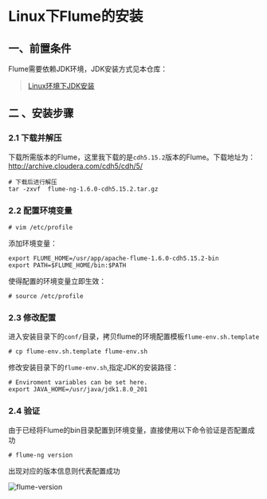 # Linux下Flume的安装


## 一、前置条件

Flume需要依赖JDK环境，JDK安装方式见本仓库：

> [Linux环境下JDK安装](https://github.com/heibaiying/BigData-Notes/blob/master/notes/installation/Linux下JDK安装.md)



## 二 、安装步骤

### 2.1 下载并解压

下载所需版本的Flume，这里我下载的是`cdh5.15.2`版本的Flume。下载地址为：http://archive.cloudera.com/cdh5/cdh/5/

```shell
# 下载后进行解压
tar -zxvf  flume-ng-1.6.0-cdh5.15.2.tar.gz
```

### 2.2 配置环境变量

```shell
# vim /etc/profile
```

添加环境变量：

```shell
export FLUME_HOME=/usr/app/apache-flume-1.6.0-cdh5.15.2-bin
export PATH=$FLUME_HOME/bin:$PATH
```

使得配置的环境变量立即生效：

```shell
# source /etc/profile
```

### 2.3 修改配置

进入安装目录下的`conf/`目录，拷贝flume的环境配置模板`flume-env.sh.template`

```shell
# cp flume-env.sh.template flume-env.sh
```

修改安装目录下的`flume-env.sh`,指定JDK的安装路径：

```shell
# Enviroment variables can be set here.
export JAVA_HOME=/usr/java/jdk1.8.0_201
```

### 2.4 验证

由于已经将Flume的bin目录配置到环境变量，直接使用以下命令验证是否配置成功

```shell
# flume-ng version
```

出现对应的版本信息则代表配置成功

![flume-version](D:\BigData-Notes\pictures\flume-version.png)

